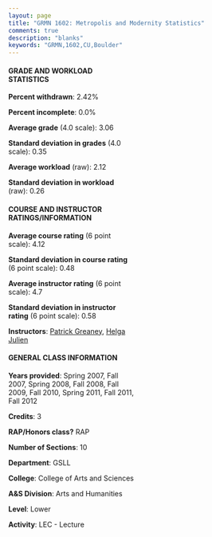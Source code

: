 ```yaml
---
layout: page
title: "GRMN 1602: Metropolis and Modernity Statistics"
comments: true
description: "blanks"
keywords: "GRMN,1602,CU,Boulder"
---
```

<head>
<script src="https://ajax.googleapis.com/ajax/libs/jquery/2.1.3/jquery.min.js"></script>
<script src="https://dl.dropboxusercontent.com/s/pc42nxpaw1ea4o9/highcharts.js?dl=0"></script>
<!-- <script src="../assets/js/highcharts.js"></script> -->
<style type="text/css">@font-face {
	font-family: "Bebas Neue";
	src: url(https://www.filehosting.org/file/details/544349/BebasNeue Regular.otf) format("opentype");
	}
	h1.Bebas { 
		font-family: "Bebas Neue", Verdana, Tahoma;
	}
</style>
</head>
<body>
	<div id="container" style="float: right; width: 45%; height: 88%; margin-left: 2.5%; margin-right: 2.5%;"></div>
	<script language="JavaScript">
		$(document).ready(function() {
		var chart = {type: 'column'};
		var title = {text: 'Grade Distribution'};
		var xAxis = {categories: ['A','B','C','D','F'],crosshair: true};
		var yAxis = {min: 0,title: {text: 'Percentage'}};
		var tooltip = {headerFormat: '<center><b><span style="font-size:20px">{point.key}</span></b></center>',
		               pointFormat: '<td style="padding:0"><b>{point.y:.1f}%</b></td>',
		               footerFormat: '</table>',shared: true,useHTML: true};
		var plotOptions = {column: {pointPadding: 0.0,borderWidth: 0}};  
		var credits = {enabled: false};var series= [{name: 'Percent',data: [35.47,46.1,12.19,2.6,3.64,]}];
		var json = {};
		json.chart = chart;
		json.title = title;
		json.tooltip = tooltip;
		json.xAxis = xAxis;
		json.yAxis = yAxis;  
		json.series = series;
		json.plotOptions = plotOptions;  
		json.credits = credits;
		$('#container').highcharts(json);
	});
	</script>
</body>
			   
#### GRADE AND WORKLOAD STATISTICS

**Percent withdrawn**: 2.42%

**Percent incomplete**: 0.0%

**Average grade** (4.0 scale): 3.06

**Standard deviation in grades** (4.0 scale): 0.35

**Average workload** (raw): 2.12

**Standard deviation in workload** (raw): 0.26

#### COURSE AND INSTRUCTOR RATINGS/INFORMATION

**Average course rating** (6 point scale): 4.12

**Standard deviation in course rating** (6 point scale): 0.48

**Average instructor rating** (6 point scale): 4.7

**Standard deviation in instructor rating** (6 point scale): 0.58

**Instructors**: <a href='../../instructors/Patrick_Greaney'>Patrick Greaney</a>, <a href='../../instructors/Helga_Julien'>Helga Julien</a>

#### GENERAL CLASS INFORMATION

**Years provided**: Spring 2007, Fall 2007, Spring 2008, Fall 2008, Fall 2009, Fall 2010, Spring 2011, Fall 2011, Fall 2012

**Credits**: 3

**RAP/Honors class?** RAP

**Number of Sections**: 10

**Department**: GSLL

**College**: College of Arts and Sciences

**A&S Division**: Arts and Humanities

**Level**: Lower

**Activity**: LEC - Lecture
